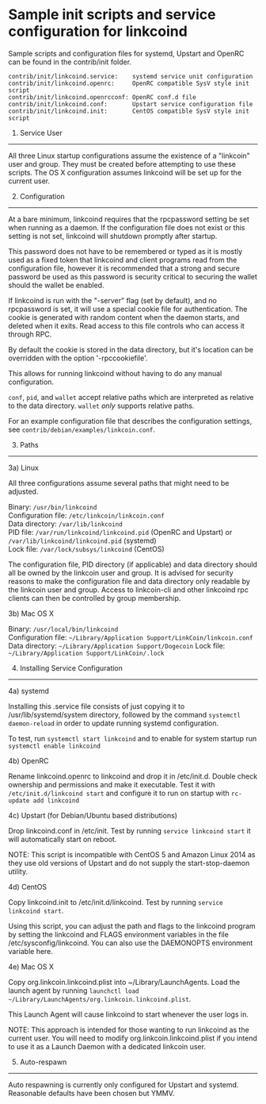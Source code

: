 Sample init scripts and service configuration for linkcoind
==========================================================

Sample scripts and configuration files for systemd, Upstart and OpenRC
can be found in the contrib/init folder.

    contrib/init/linkcoind.service:    systemd service unit configuration
    contrib/init/linkcoind.openrc:     OpenRC compatible SysV style init script
    contrib/init/linkcoind.openrcconf: OpenRC conf.d file
    contrib/init/linkcoind.conf:       Upstart service configuration file
    contrib/init/linkcoind.init:       CentOS compatible SysV style init script

1. Service User
---------------------------------

All three Linux startup configurations assume the existence of a "linkcoin" user
and group.  They must be created before attempting to use these scripts.
The OS X configuration assumes linkcoind will be set up for the current user.

2. Configuration
---------------------------------

At a bare minimum, linkcoind requires that the rpcpassword setting be set
when running as a daemon.  If the configuration file does not exist or this
setting is not set, linkcoind will shutdown promptly after startup.

This password does not have to be remembered or typed as it is mostly used
as a fixed token that linkcoind and client programs read from the configuration
file, however it is recommended that a strong and secure password be used
as this password is security critical to securing the wallet should the
wallet be enabled.

If linkcoind is run with the "-server" flag (set by default), and no rpcpassword is set,
it will use a special cookie file for authentication. The cookie is generated with random
content when the daemon starts, and deleted when it exits. Read access to this file
controls who can access it through RPC.

By default the cookie is stored in the data directory, but it's location can be overridden
with the option '-rpccookiefile'.

This allows for running linkcoind without having to do any manual configuration.

`conf`, `pid`, and `wallet` accept relative paths which are interpreted as
relative to the data directory. `wallet` *only* supports relative paths.

For an example configuration file that describes the configuration settings,
see `contrib/debian/examples/linkcoin.conf`.

3. Paths
---------------------------------

3a) Linux

All three configurations assume several paths that might need to be adjusted.

Binary:              `/usr/bin/linkcoind`  
Configuration file:  `/etc/linkcoin/linkcoin.conf`  
Data directory:      `/var/lib/linkcoind`  
PID file:            `/var/run/linkcoind/linkcoind.pid` (OpenRC and Upstart) or `/var/lib/linkcoind/linkcoind.pid` (systemd)  
Lock file:           `/var/lock/subsys/linkcoind` (CentOS)  

The configuration file, PID directory (if applicable) and data directory
should all be owned by the linkcoin user and group.  It is advised for security
reasons to make the configuration file and data directory only readable by the
linkcoin user and group.  Access to linkcoin-cli and other linkcoind rpc clients
can then be controlled by group membership.

3b) Mac OS X

Binary:              `/usr/local/bin/linkcoind`  
Configuration file:  `~/Library/Application Support/LinkCoin/linkcoin.conf`  
Data directory:      `~/Library/Application Support/Dogecoin`
Lock file:           `~/Library/Application Support/LinkCoin/.lock`

4. Installing Service Configuration
-----------------------------------

4a) systemd

Installing this .service file consists of just copying it to
/usr/lib/systemd/system directory, followed by the command
`systemctl daemon-reload` in order to update running systemd configuration.

To test, run `systemctl start linkcoind` and to enable for system startup run
`systemctl enable linkcoind`

4b) OpenRC

Rename linkcoind.openrc to linkcoind and drop it in /etc/init.d.  Double
check ownership and permissions and make it executable.  Test it with
`/etc/init.d/linkcoind start` and configure it to run on startup with
`rc-update add linkcoind`

4c) Upstart (for Debian/Ubuntu based distributions)

Drop linkcoind.conf in /etc/init.  Test by running `service linkcoind start`
it will automatically start on reboot.

NOTE: This script is incompatible with CentOS 5 and Amazon Linux 2014 as they
use old versions of Upstart and do not supply the start-stop-daemon utility.

4d) CentOS

Copy linkcoind.init to /etc/init.d/linkcoind. Test by running `service linkcoind start`.

Using this script, you can adjust the path and flags to the linkcoind program by
setting the linkcoind and FLAGS environment variables in the file
/etc/sysconfig/linkcoind. You can also use the DAEMONOPTS environment variable here.

4e) Mac OS X

Copy org.linkcoin.linkcoind.plist into ~/Library/LaunchAgents. Load the launch agent by
running `launchctl load ~/Library/LaunchAgents/org.linkcoin.linkcoind.plist`.

This Launch Agent will cause linkcoind to start whenever the user logs in.

NOTE: This approach is intended for those wanting to run linkcoind as the current user.
You will need to modify org.linkcoin.linkcoind.plist if you intend to use it as a
Launch Daemon with a dedicated linkcoin user.

5. Auto-respawn
-----------------------------------

Auto respawning is currently only configured for Upstart and systemd.
Reasonable defaults have been chosen but YMMV.
